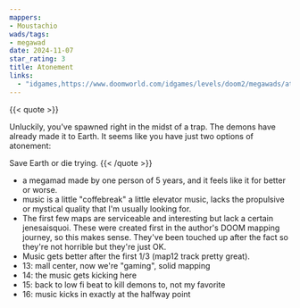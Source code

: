 ```yaml
---
mappers:
- Moustachio
wads/tags:
- megawad
date: 2024-11-07
star_rating: 3
title: Atonement
links:
  - "idgames,https://www.doomworld.com/idgames/levels/doom2/megawads/atone"
---
```

{{< quote >}}

Unluckily, you've spawned right in the midst of a trap. The demons have already made it to Earth. It seems like you have just two options of atonement:

Save Earth or die trying.
{{< /quote >}}

- a megamad made by one person of 5 years, and it feels like it for better or worse.
- music is a little "coffebreak" a little elevator music, lacks the propulsive or mystical quality that I'm usually looking for.
- The first few maps are serviceable and interesting but lack a certain jenesaisquoi. These were created first in the author's DOOM mapping journey, so this makes sense. They've been touched up after the fact so they're not horrible but they're just OK.
- Music gets better after the first 1/3 (map12 track pretty great).
- 13: mall center, now we're "gaming", solid mapping
- 14: the music gets kicking here
- 15: back to low fi beat to kill demons to, not my favorite
- 16: music kicks in exactly at the halfway point